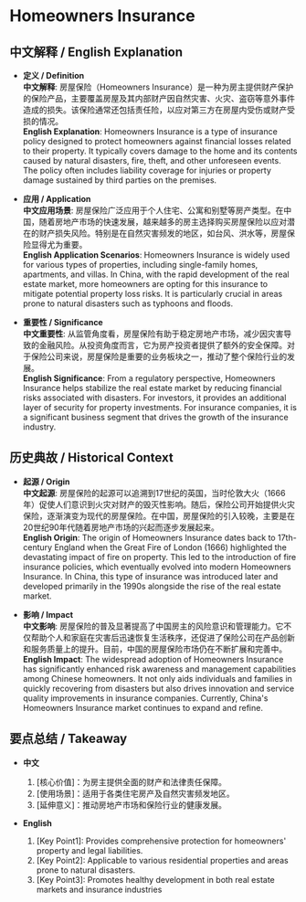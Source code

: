 # Homeowners Insurance

## 中文解释 / English Explanation

* **定义 / Definition**  
  **中文解释**: 房屋保险（Homeowners Insurance）是一种为房主提供财产保护的保险产品，主要覆盖房屋及其内部财产因自然灾害、火灾、盗窃等意外事件造成的损失。该保险通常还包括责任险，以应对第三方在房屋内受伤或财产受损的情况。  
  **English Explanation**: Homeowners Insurance is a type of insurance policy designed to protect homeowners against financial losses related to their property. It typically covers damage to the home and its contents caused by natural disasters, fire, theft, and other unforeseen events. The policy often includes liability coverage for injuries or property damage sustained by third parties on the premises.

* **应用 / Application**  
  **中文应用场景**: 房屋保险广泛应用于个人住宅、公寓和别墅等房产类型。在中国，随着房地产市场的快速发展，越来越多的房主选择购买房屋保险以应对潜在的财产损失风险。特别是在自然灾害频发的地区，如台风、洪水等，房屋保险显得尤为重要。  
  **English Application Scenarios**: Homeowners Insurance is widely used for various types of properties, including single-family homes, apartments, and villas. In China, with the rapid development of the real estate market, more homeowners are opting for this insurance to mitigate potential property loss risks. It is particularly crucial in areas prone to natural disasters such as typhoons and floods.

* **重要性 / Significance**  
  **中文重要性**: 从监管角度看，房屋保险有助于稳定房地产市场，减少因灾害导致的金融风险。从投资角度而言，它为房产投资者提供了额外的安全保障。对于保险公司来说，房屋保险是重要的业务板块之一，推动了整个保险行业的发展。  
  **English Significance**: From a regulatory perspective, Homeowners Insurance helps stabilize the real estate market by reducing financial risks associated with disasters. For investors, it provides an additional layer of security for property investments. For insurance companies, it is a significant business segment that drives the growth of the insurance industry.

## 历史典故 / Historical Context

* **起源 / Origin**  
  **中文起源**: 房屋保险的起源可以追溯到17世纪的英国，当时伦敦大火（1666年）促使人们意识到火灾对财产的毁灭性影响。随后，保险公司开始提供火灾保险，逐渐演变为现代的房屋保险。在中国，房屋保险的引入较晚，主要是在20世纪90年代随着房地产市场的兴起而逐步发展起来。  
  **English Origin**: The origin of Homeowners Insurance dates back to 17th-century England when the Great Fire of London (1666) highlighted the devastating impact of fire on property. This led to the introduction of fire insurance policies, which eventually evolved into modern Homeowners Insurance. In China, this type of insurance was introduced later and developed primarily in the 1990s alongside the rise of the real estate market.

* **影响 / Impact**  
  **中文影响**: 房屋保险的普及显著提高了中国房主的风险意识和管理能力。它不仅帮助个人和家庭在灾害后迅速恢复生活秩序，还促进了保险公司在产品创新和服务质量上的提升。目前，中国的房屋保险市场仍在不断扩展和完善中。  
  **English Impact**: The widespread adoption of Homeowners Insurance has significantly enhanced risk awareness and management capabilities among Chinese homeowners. It not only aids individuals and families in quickly recovering from disasters but also drives innovation and service quality improvements in insurance companies. Currently, China's Homeowners Insurance market continues to expand and refine.

## 要点总结 / Takeaway

* **中文**  
  1. [核心价值]：为房主提供全面的财产和法律责任保障。
  2. [使用场景]：适用于各类住宅房产及自然灾害频发地区。
  3. [延伸意义]：推动房地产市场和保险行业的健康发展。

* **English**  
  1. [Key Point1]: Provides comprehensive protection for homeowners' property and legal liabilities.
  2. [Key Point2]: Applicable to various residential properties and areas prone to natural disasters.
  3. [Key Point3]: Promotes healthy development in both real estate markets and insurance industries